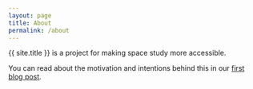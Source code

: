 ```yaml
---
layout: page
title: About
permalink: /about
---
```


{{ site.title }} is a project for making space study more accessible.

You can read about the motivation and intentions behind this in our [first blog post](/2017/02/12/making-space-easy-to-study.html).
